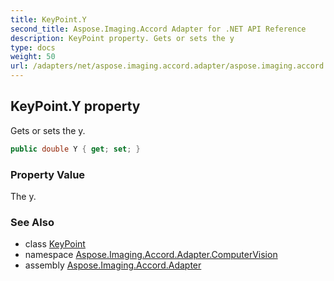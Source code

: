 ```yaml
---
title: KeyPoint.Y
second_title: Aspose.Imaging.Accord Adapter for .NET API Reference
description: KeyPoint property. Gets or sets the y
type: docs
weight: 50
url: /adapters/net/aspose.imaging.accord.adapter/aspose.imaging.accord.adapter.computervision/keypoint/y/
---
```

## KeyPoint.Y property

Gets or sets the y.

```csharp
public double Y { get; set; }
```

### Property Value

The y.

### See Also

* class [KeyPoint](../)
* namespace [Aspose.Imaging.Accord.Adapter.ComputerVision](../../../aspose.imaging.accord.adapter.computervision/)
* assembly [Aspose.Imaging.Accord.Adapter](../../../)


